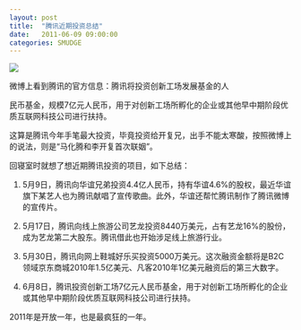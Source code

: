 ```yaml
---
layout: post
title:  "腾讯近期投资总结"
date:   2011-06-09 09:00:00
categories: SMUDGE
---
```


<img src="http://binnng.coding.io/assets/images/tencentmoney.jpg"/>

微博上看到腾讯的官方信息：腾讯将投资创新工场发展基金的人

民币基金，规模7亿元人民币，用于对创新工场所孵化的企业或其他早中期阶段优质互联网科技公司进行扶持。

这算是腾讯今年手笔最大投资，毕竟投资给开复兄，出手不能太寒酸，按照微博上的说法，则是“马化腾和李开复首次联姻”。

回寝室时就想了想近期腾讯投资的项目，如下总结：

1. 5月9日，腾讯向华谊兄弟投资4.4亿人民币，持有华谊4.6%的股权，最近华谊旗下某艺人也为腾讯献唱了宣传歌曲。此外，华谊还帮忙腾讯制作了腾讯微博的宣传片。

2. 5月17日，腾讯向线上旅游公司艺龙投资8440万美元，占有艺龙16%的股份，成为艺龙第二大股东。腾讯借此也开始涉足线上旅游行业。

3. 5月30日，腾讯向网上鞋城好乐买投资5000万美元。这次融资金额将是B2C领域京东商城2010年1.5亿美元、凡客2010年1亿美元融资后的第三大数字。

4. 6月8日，腾讯投资创新工场7亿元人民币基金，用于对创新工场所孵化的企业或其他早中期阶段优质互联网科技公司进行扶持。

2011年是开放一年，也是最疯狂的一年。